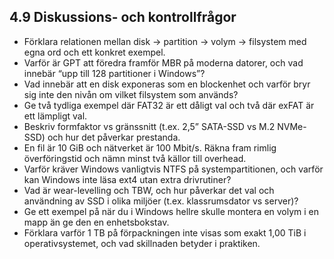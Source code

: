 ## 4.9 Diskussions- och kontrollfrågor

- Förklara relationen mellan disk → partition → volym → filsystem med egna ord och ett konkret exempel.
- Varför är GPT att föredra framför MBR på moderna datorer, och vad innebär “upp till 128 partitioner i Windows”?
- Vad innebär att en disk exponeras som en blockenhet och varför bryr sig inte den nivån om vilket filsystem som används?
- Ge två tydliga exempel där FAT32 är ett dåligt val och två där exFAT är ett lämpligt val.
- Beskriv formfaktor vs gränssnitt (t.ex. 2,5” SATA-SSD vs M.2 NVMe-SSD) och hur det påverkar prestanda.
- En fil är 10 GiB och nätverket är 100 Mbit/s. Räkna fram rimlig överföringstid och nämn minst två källor till overhead.
- Varför kräver Windows vanligtvis NTFS på systempartitionen, och varför kan Windows inte läsa ext4 utan extra drivrutiner?
- Vad är wear-levelling och TBW, och hur påverkar det val och användning av SSD i olika miljöer (t.ex. klassrumsdator vs server)?
- Ge ett exempel på när du i Windows hellre skulle montera en volym i en mapp än ge den en enhetsbokstav.
- Förklara varför 1 TB på förpackningen inte visas som exakt 1,00 TiB i operativsystemet, och vad skillnaden betyder i praktiken.
